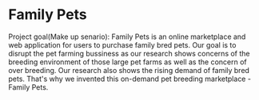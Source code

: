 # Family Pets

Project goal(Make up senario):
  Family Pets is an online marketplace and web application for users to purchase family bred pets. Our goal is to disrupt the pet farming bussiness as our research shows concerns of the breeding environment of those large pet farms as well as the concern of over breeding. Our research also shows the rising demand of family bred pets. That's why we invented this on-demand pet breeding marketplace - Family Pets.


